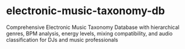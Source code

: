 # electronic-music-taxonomy-db
Comprehensive Electronic Music Taxonomy Database with hierarchical genres, BPM analysis, energy levels, mixing compatibility, and audio classification for DJs and music professionals
